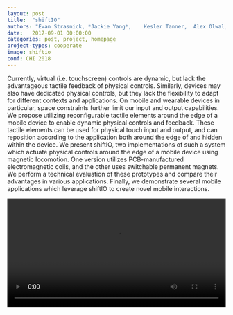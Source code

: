 ```yaml
---
layout: post
title:  "shiftIO"
authors: "Evan Strasnick, *Jackie Yang*, 	Kesler Tanner, 	Alex Olwal, Sean Follmer"
date:   2017-09-01 00:00:00
categories: post, project, homepage
project-types: cooperate
image: shiftio
conf: CHI 2018
---
```


Currently, virtual (i.e. touchscreen) controls are dynamic, but lack the advantageous tactile feedback of physical controls. Similarly, devices may also have dedicated physical controls, but they lack the flexibility to adapt for different contexts and applications. On mobile and wearable devices in particular, space constraints further limit our input and output capabilities. We propose utilizing reconfigurable tactile elements around the edge of a mobile device to enable dynamic physical controls and feedback. These tactile elements can be used for physical touch input and output, and can reposition according to the application both around the edge of and hidden within the device. We present shiftIO, two implementations of such a system which actuate physical controls around the edge of a mobile device using magnetic locomotion. One version utilizes PCB-manufactured electromagnetic coils, and the other uses switchable permanent magnets. We perform a technical evaluation of these prototypes and compare their advantages in various applications. Finally, we demonstrate several mobile applications which leverage shiftIO to create novel mobile interactions.

<video width="100%" controls>
  <source src="/video/shiftio.mp4" type="video/mp4">
</video>
